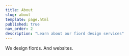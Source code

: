 ```yaml
---
title: About
slug: about
template: page.html
published: true
nav_order: 2
description: "Learn about our fiord design services"
---
```


We design fiords. And websites.
